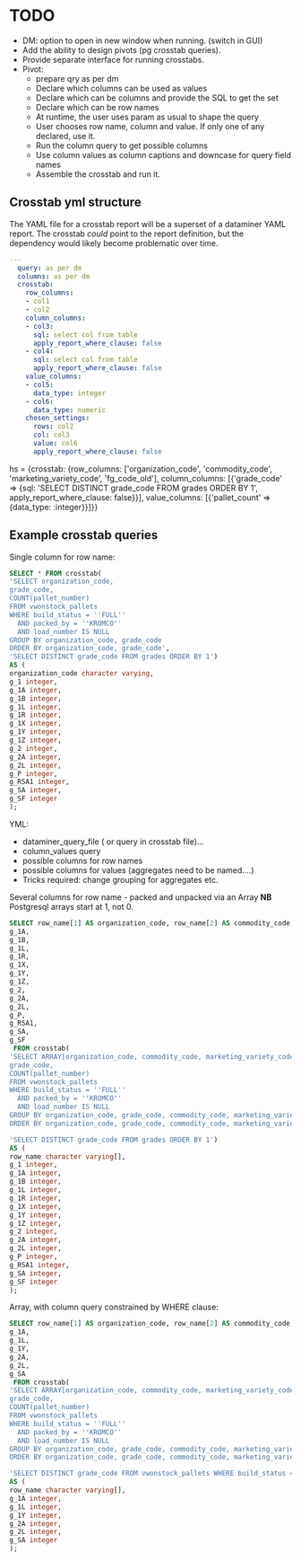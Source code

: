 # TODO

* DM: option to open in new window when running. (switch in GUI)
* Add the ability to design pivots (pg crosstab queries).
* Provide separate interface for running crosstabs.
* Pivot:
   - prepare qry as per dm
   - Declare which columns can be used as values
   - Declare which can be columns and provide the SQL to get the set
   - Declare which can be row names
   - At runtime, the user uses param as usual to shape the query
   - User chooses row name, column and value. If only one of any declared, use it.
   - Run the column query to get possible columns
   - Use column values as column captions and downcase for query field names
   - Assemble the crosstab and run it.

## Crosstab yml structure

The YAML file for a crosstab report will be a superset of a dataminer YAML report.
The crosstab *could* point to the report definition, but the dependency would likely become problematic over time.

~~~yml
---
  query: as per dm
  columns: as per dm
  crosstab:
    row_columns:
    - col1
    - col2
    column_columns:
    - col3:
      sql: select col from table
      apply_report_where_clause: false
    - col4:
      sql: select col from table
      apply_report_where_clause: false
    value_columns:
    - col5:
      data_type: integer
    - col6:
      data_type: numeric
    chosen_settings:
      rows: col2
      col: col3
      value: col6
      apply_report_where_clause: false
~~~

hs = {crosstab: {row_columns: ['organization_code', 'commodity_code', 'marketing_variety_code', 'fg_code_old'], column_columns: [{'grade_code' => {sql: 'SELECT DISTINCT grade_code FROM grades ORDER BY 1', apply_report_where_clause: false}}], value_columns: [{'pallet_count' => {data_type: :integer}}]}}


## Example crosstab queries

Single column for row name:
~~~sql
SELECT * FROM crosstab(
'SELECT organization_code,
grade_code,
COUNT(pallet_number)
FROM vwonstock_pallets
WHERE build_status = ''FULL''
  AND packed_by = ''KROMCO''
  AND load_number IS NULL
GROUP BY organization_code, grade_code
ORDER BY organization_code, grade_code',
'SELECT DISTINCT grade_code FROM grades ORDER BY 1')
AS (
organization_code character varying,
g_1 integer,
g_1A integer,
g_1B integer,
g_1L integer,
g_1R integer,
g_1X integer,
g_1Y integer,
g_1Z integer,
g_2 integer,
g_2A integer,
g_2L integer,
g_P integer,
g_RSA1 integer,
g_SA integer,
g_SF integer
);
~~~

YML:
* dataminer_query_file ( or query in crosstab file)...
* column_values query
* possible columns for row names
* possible columns for values (aggregates need to be named....)
* Tricks required: change grouping for aggregates etc.

Several columns for row name - packed and unpacked via an Array
**NB** Postgresql arrays start at 1, not 0.
~~~sql
SELECT row_name[1] AS organization_code, row_name[2] AS commodity_code, row_name[3] AS marketing_variety_code, row_name[4] AS fg_code_old, g_1,
g_1A,
g_1B,
g_1L,
g_1R,
g_1X,
g_1Y,
g_1Z,
g_2,
g_2A,
g_2L,
g_P,
g_RSA1,
g_SA,
g_SF
 FROM crosstab(
'SELECT ARRAY[organization_code, commodity_code, marketing_variety_code, fg_code_old] AS row_name,
grade_code,
COUNT(pallet_number)
FROM vwonstock_pallets
WHERE build_status = ''FULL''
  AND packed_by = ''KROMCO''
  AND load_number IS NULL
GROUP BY organization_code, grade_code, commodity_code, marketing_variety_code, fg_code_old, grade_code
ORDER BY organization_code, grade_code, commodity_code, marketing_variety_code, fg_code_old, grade_code',

'SELECT DISTINCT grade_code FROM grades ORDER BY 1')
AS (
row_name character varying[],
g_1 integer,
g_1A integer,
g_1B integer,
g_1L integer,
g_1R integer,
g_1X integer,
g_1Y integer,
g_1Z integer,
g_2 integer,
g_2A integer,
g_2L integer,
g_P integer,
g_RSA1 integer,
g_SA integer,
g_SF integer
);
~~~

Array, with column query constrained by WHERE clause:
~~~sql
SELECT row_name[1] AS organization_code, row_name[2] AS commodity_code, row_name[3] AS marketing_variety_code, row_name[4] AS fg_code_old,
g_1A,
g_1L,
g_1Y,
g_2A,
g_2L,
g_SA
 FROM crosstab(
'SELECT ARRAY[organization_code, commodity_code, marketing_variety_code, fg_code_old] AS row_name,
grade_code,
COUNT(pallet_number)
FROM vwonstock_pallets
WHERE build_status = ''FULL''
  AND packed_by = ''KROMCO''
  AND load_number IS NULL
GROUP BY organization_code, grade_code, commodity_code, marketing_variety_code, fg_code_old, grade_code
ORDER BY organization_code, grade_code, commodity_code, marketing_variety_code, fg_code_old, grade_code',

'SELECT DISTINCT grade_code FROM vwonstock_pallets WHERE build_status = ''FULL'' AND packed_by = ''KROMCO'' AND load_number IS NULL ORDER BY 1')
AS (
row_name character varying[],
g_1A integer,
g_1L integer,
g_1Y integer,
g_2A integer,
g_2L integer,
g_SA integer
);
~~~

